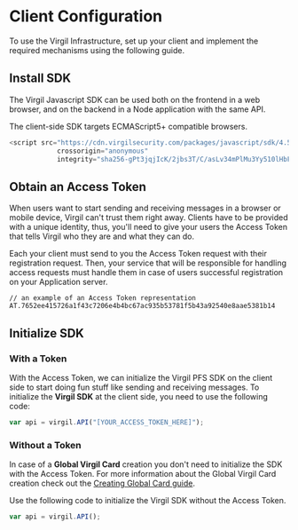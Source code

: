 # Client Configuration

To use the Virgil Infrastructure, set up your client and implement the required mechanisms using the following guide.


## Install SDK

The Virgil Javascript SDK can be used both on the frontend in a web browser, and on the backend in a Node application with the same API.

The client-side SDK targets ECMAScript5+ compatible browsers.

```javascript
<script src="https://cdn.virgilsecurity.com/packages/javascript/sdk/4.5.0/virgil-sdk.min.js"
            crossorigin="anonymous"
            integrity="sha256-gPt3jqjIcK/2jbs3T/C/asLv34mPlMu3Yy510lHbFAM="></script>
```

## Obtain an Access Token
When users want to start sending and receiving messages in a browser or mobile device, Virgil can't trust them right away. Clients have to be provided with a unique identity, thus,  you'll need to give your users the Access Token that tells Virgil who they are and what they can do.

Each your client must send to you the Access Token request with their registration request. Then, your service that will be responsible for handling access requests must handle them in case of users successful registration on your Application server.

```
// an example of an Access Token representation
AT.7652ee415726a1f43c7206e4b4bc67ac935b53781f5b43a92540e8aae5381b14
```

## Initialize SDK

### With a Token
With the Access Token, we can initialize the Virgil PFS SDK on the client side to start doing fun stuff like sending and receiving messages. To initialize the **Virgil SDK** at the client side, you need to use the following code:

```javascript
var api = virgil.API("[YOUR_ACCESS_TOKEN_HERE]");
```

### Without a Token

In case of a **Global Virgil Card** creation you don't need to initialize the SDK with the Access Token. For more information about the Global Virgil Card creation check out the [Creating Global Card guide](/docs/guides/virgil-card/creating-global-card.md).

Use the following code to initialize the Virgil SDK without the Access Token.

```javascript
var api = virgil.API();
```
